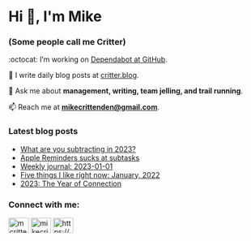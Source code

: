 # Hi 👋, I'm Mike
### (Some people call me Critter)

:octocat: I’m working on [Dependabot at GitHub](https://github.com/features/security).

📝 I write daily blog posts at [critter.blog](https://critter.blog).

💬 Ask me about **management, writing, team jelling, and trail running**.

📫 Reach me at **mikecrittenden@gmail.com**.

### Latest blog posts
<!-- BLOG-POST-LIST:START -->
- [What are you subtracting in 2023?](https://critter.blog/2023/01/03/what-are-you-subtracting-in-2023/)
- [Apple Reminders sucks at subtasks](https://critter.blog/2023/01/02/apple-reminders-sucks-at-subtasks/)
- [Weekly journal: 2023-01-01](https://critter.blog/2023/01/01/weekly-journal-2023-01-01/)
- [Five things I like right now: January, 2022](https://critter.blog/2022/12/30/five-things-i-like-right-now-january-2022-2/)
- [2023: The Year of Connection](https://critter.blog/2022/12/29/2023-the-year-of-connection/)
<!-- BLOG-POST-LIST:END -->

<h3 align="left">Connect with me:</h3>
<p align="left">
<a href="https://twitter.com/mcrittenden" target="blank"><img align="center" src="https://raw.githubusercontent.com/rahuldkjain/github-profile-readme-generator/master/src/images/icons/Social/twitter.svg" alt="mcrittenden" height="30" width="40" /></a>
<a href="https://linkedin.com/in/mikecrittenden" target="blank"><img align="center" src="https://raw.githubusercontent.com/rahuldkjain/github-profile-readme-generator/master/src/images/icons/Social/linked-in-alt.svg" alt="mikecrittenden" height="30" width="40" /></a>
<a href="https://critter.blog/feed/" target="blank"><img align="center" src="https://raw.githubusercontent.com/rahuldkjain/github-profile-readme-generator/master/src/images/icons/Social/rss.svg" alt="https://critter.blog/feed/" height="30" width="40" /></a>
</p>
